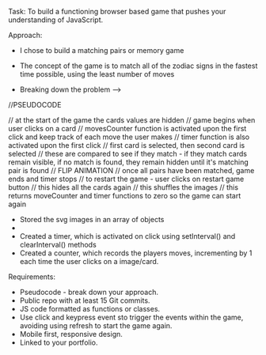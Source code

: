 Task:
To build a functioning browser based game that pushes your understanding of JavaScript. 


Approach:
- I chose to build a matching pairs or memory game
- The concept of the game is to match all of the zodiac signs in the fastest time possible, using the least number of moves

- Breaking down the problem --> 

//PSEUDOCODE

// at the start of the game the cards values are hidden
// game begins when user clicks on a card
// movesCounter function is activated upon the first click and keep track of each move the user makes
// timer function is also activated upon the first click 
// first card is selected, then second card is selected
// these are compared to see if they match - if they match cards remain visible, if no match is found, they remain hidden until it's matching pair is found
// FLIP ANIMATION
// once all pairs have been matched, game ends and timer stops
// to restart the game - user clicks on restart game button
// this hides all the cards again
// this shuffles the images 
// this returns moveCounter and timer functions to zero so the game can start again


- Stored the svg images in an array of objects
- 
- Created a timer, which is activated on click using setInterval() and clearInterval() methods
- Created a counter, which records the players moves, incrementing by 1 each time the user clicks on a image/card.



Requirements:
- Pseudocode - break down your approach.
- Public repo with at least 15 Git commits.
- JS code formatted as functions or classes.
- Use click and keypress event sto trigger the events within the game, avoiding using refresh to start the game again.
- Mobile first, responsive design.
- Linked to your portfolio.




